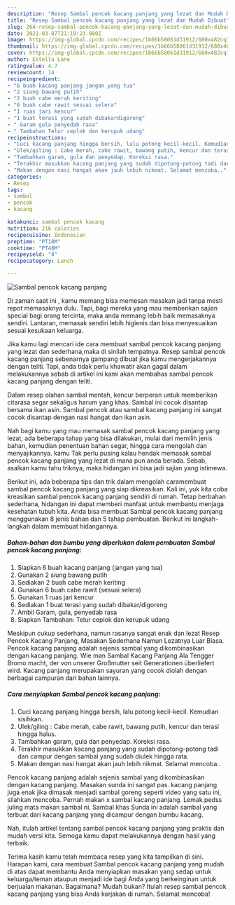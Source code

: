 ```yaml
---
description: "Resep Sambal pencok kacang panjang yang lezat dan Mudah Dibuat"
title: "Resep Sambal pencok kacang panjang yang lezat dan Mudah Dibuat"
slug: 264-resep-sambal-pencok-kacang-panjang-yang-lezat-dan-mudah-dibuat
date: 2021-03-07T21:19:23.080Z
image: https://img-global.cpcdn.com/recipes/1b66b58061d31912/680x482cq70/sambal-pencok-kacang-panjang-foto-resep-utama.jpg
thumbnail: https://img-global.cpcdn.com/recipes/1b66b58061d31912/680x482cq70/sambal-pencok-kacang-panjang-foto-resep-utama.jpg
cover: https://img-global.cpcdn.com/recipes/1b66b58061d31912/680x482cq70/sambal-pencok-kacang-panjang-foto-resep-utama.jpg
author: Estella Lane
ratingvalue: 4.7
reviewcount: 14
recipeingredient:
- "6 buah kacang panjang jangan yang tua"
- "2 siung bawang putih"
- "2 buah cabe merah keriting"
- "6 buah cabe rawit sesuai selera"
- "1 ruas jari kencur"
- "1 buat terasi yang sudah dibakardigoreng"
- " Garam gula penyedab rasa"
- " Tambahan Telur ceplok dan kerupuk udang"
recipeinstructions:
- "Cuci kacang panjang hingga bersih, lalu potong kecil-kecil. Kemudian sisihkan."
- "Ulek/giling : Cabe merah, cabe rawit, bawang putih, kencur dan terasi hingga halus."
- "Tambahkan garam, gula dan penyedap. Koreksi rasa."
- "Terakhir masukkan kacang panjang yang sudah dipotong-potong tadi dan campur dengan sambal yang sudah diulek hingga rata."
- "Makan dengan nasi hangat akan jauh lebih nikmat. Selamat mencoba.."
categories:
- Resep
tags:
- sambal
- pencok
- kacang

katakunci: sambal pencok kacang 
nutrition: 216 calories
recipecuisine: Indonesian
preptime: "PT18M"
cooktime: "PT48M"
recipeyield: "4"
recipecategory: Lunch

---
```



![Sambal pencok kacang panjang](https://img-global.cpcdn.com/recipes/1b66b58061d31912/680x482cq70/sambal-pencok-kacang-panjang-foto-resep-utama.jpg)

Di zaman  saat ini , kamu memang bisa memesan masakan jadi tanpa mesti repot memasaknya dulu. Tapi, bagi mereka yang mau memberikan sajian special bagi orang tercinta, maka anda memang lebih baik memasaknya sendiri. Lantaran, memasak sendiri lebih higienis dan bisa menyesuaikan sesuai kesukaan keluarga.

Jika kamu lagi mencari ide cara membuat sambal pencok kacang panjang yang lezat dan sederhana,maka di sinilah tempatnya. Resep sambal pencok kacang panjang  sebenarnya gampang dibuat jika kamu mengerjakannya dengan teliti. Tapi, anda tidak perlu khawatir akan gagal dalam melakukannya 
sebab di artikel ini kami akan membahas sambal pencok kacang panjang dengan teliti.  

Dalam resep olahan sambal mentah, kencur berperan untuk memberikan citarasa segar sekaligus harum yang khas. Sambal ini cocok disantap bersama ikan asin. Sambal pencok atau sambal kacang panjang ini sangat cocok disantap dengan nasi hangat dan ikan asin.

Nah bagi kamu yang mau memasak sambal pencok kacang panjang yang lezat, ada beberapa tahap yang bisa dilakukan, mulai dari memilih jenis bahan, kemudian penentuan bahan segar, hingga cara mengolah dan menyajikannya. kamu Tak perlu pusing kalau hendak memasak sambal pencok kacang panjang yang lezat di mana pun anda berada. Sebab, asalkan kamu  tahu triknya, maka hidangan ini bisa jadi sajian yang istimewa.

Berikut ini, ada beberapa tips dan trik dalam mengolah caramembuat sambal pencok kacang panjang yang siap dikreasikan. Kali ini, yuk kita coba kreasikan sambal pencok kacang panjang sendiri di rumah. Tetap berbahan sederhana, hidangan ini dapat memberi manfaat untuk membantu menjaga kesehatan tubuh kita. Anda bisa membuat Sambal pencok kacang panjang menggunakan 8 jenis bahan dan 5 tahap pembuatan. Berikut ini langkah-langkah dalam membuat hidangannya.

<!--inarticleads1-->

##### Bahan-bahan dan bumbu yang diperlukan dalam pembuatan Sambal pencok kacang panjang:

1. Siapkan 6 buah kacang panjang (jangan yang tua)
1. Gunakan 2 siung bawang putih
1. Sediakan 2 buah cabe merah keriting
1. Gunakan 6 buah cabe rawit (sesuai selera)
1. Gunakan 1 ruas jari kencur
1. Sediakan 1 buat terasi yang sudah dibakar/digoreng
1. Ambil  Garam, gula, penyedab rasa
1. Siapkan  Tambahan: Telur ceplok dan kerupuk udang


Meskipun cukup sederhana, namun rasanya sangat enak dan lezat Resep Pencok Kacang Panjang, Masakan Sederhana Namun Lezatnya Luar Biasa. Pencok kacang panjang adalah sejenis sambal yang dikombinasikan dengan kacang panjang. Wie man Sambal Kacang Panjang Ala Tengger Bromo macht, der von unserer Großmutter seit Generationen überliefert wird. Kacang panjang merupakan sayuran yang cocok diolah dengan berbagai campuran dari bahan lainnya. 

<!--inarticleads2-->

##### Cara menyiapkan Sambal pencok kacang panjang:

1. Cuci kacang panjang hingga bersih, lalu potong kecil-kecil. Kemudian sisihkan.
1. Ulek/giling : Cabe merah, cabe rawit, bawang putih, kencur dan terasi hingga halus.
1. Tambahkan garam, gula dan penyedap. Koreksi rasa.
1. Terakhir masukkan kacang panjang yang sudah dipotong-potong tadi dan campur dengan sambal yang sudah diulek hingga rata.
1. Makan dengan nasi hangat akan jauh lebih nikmat. Selamat mencoba..


Pencok kacang panjang adalah sejenis sambal yang dikombinasikan dengan kacang panjang. Masakan sunda ini sangat pas. kacang panjang juga enak jika dimasak menjadi sambal goreng seperti video yang satu ini, silahkan mencoba. Pernah makan x sambal kacang panjang. Lemak.pedss juling mata makan sambal ni. Sambal khas Sunda ini adalah sambal yang terbuat dari kacang panjang yang dicampur dengan bumbu kacang. 

Nah, itulah artikel tentang  sambal pencok kacang panjang  yang praktis dan mudah versi kita. Semoga kamu dapat melakukannya dengan hasil yang terbaik. 

Terima kasih kamu telah membaca resep yang kita tampilkan di sini. Harapan kami, cara membuat  Sambal pencok kacang panjang yang mudah di atas dapat membantu Anda menyiapkan masakan yang sedap untuk keluarga/teman ataupun menjadi ide bagi Anda yang berkeinginan untuk berjualan makanan. Bagaimana? Mudah bukan? Itulah resep sambal pencok kacang panjang yang bisa Anda kerjakan di rumah. Selamat mencoba!

